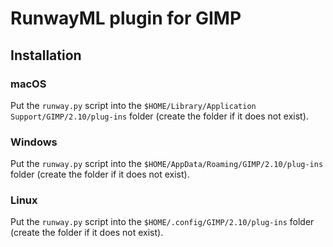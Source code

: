 # RunwayML plugin for GIMP

## Installation

### macOS

Put the `runway.py` script into the `$HOME/Library/Application Support/GIMP/2.10/plug-ins` folder (create the folder if it does not exist).

### Windows

Put the `runway.py` script into the `$HOME/AppData/Roaming/GIMP/2.10/plug-ins` folder (create the folder if it does not exist).

### Linux

Put the `runway.py` script into the `$HOME/.config/GIMP/2.10/plug-ins` folder (create the folder if it does not exist).
